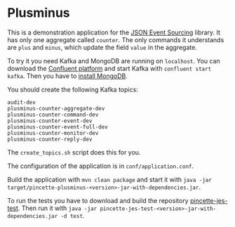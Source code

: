 # Plusminus

This is a demonstration application for the [JSON Event Sourcing](https://github.com/json-event-sourcing/pincette-jes) library. It has only one aggregate called ```counter```. The only commands it understands are ```plus``` and ```minus```, which update the field ```value``` in the aggregate.

To try it you need Kafka and MongoDB are running on ```localhost```. You can download the [Confluent platform](https://www.confluent.io/download) and start Kafka with ```confluent start kafka```. Then you have to [install MongoDB](https://docs.mongodb.com/manual/installation/).

You should create the following Kafka topics:

```
audit-dev
plusminus-counter-aggregate-dev
plusminus-counter-command-dev
plusminus-counter-event-dev
plusminus-counter-event-full-dev
plusminus-counter-monitor-dev
plusminus-counter-reply-dev
```

The ```create_topics.sh``` script does this for you.

The configuration of the application is in ```conf/application.conf```.

Build the application with ```mvn clean package``` and start it with ```java -jar target/pincette-plusminus-<version>-jar-with-dependencies.jar```.

To run the tests you have to download and build the repository [pincette-jes-test](https://github.com/json-event-sourcing/pincette-jes-test). Then run it with ```java -jar pincette-jes-test-<version>-jar-with-dependencies.jar -d test```.

